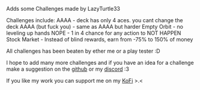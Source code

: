 Adds some Challenges made by LazyTurtle33

Challenges include:
AAAA - deck has only 4 aces. you cant change the deck
AAAA (but fuck you) - same as AAAA but harder
Empty Orbit - no leveling up hands
NOPE - 1 in 4 chance for any action to NOT HAPPEN
Stock Market - Instead of blind rewards, earn from -75% to 150% of money

All challenges has been beaten by ether me or a play tester :D

I hope to add many more challenges and if you have an idea for a challenge make a suggestion on the [github](https://github.com/TheLazyTurtle33/TurtlesChallenges) or my [discord](https://discord.gg/GJpybRAEq5) :3

If you like my work you can support me on my [KoFi](https://ko-fi.com/lasyturtle33) >.<
